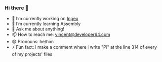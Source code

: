 ### Hi there 👋

<!-- **vincent64/vincent64** is a ✨ _special_ ✨ repository because its `README.md` (this file) appears on your GitHub profile. -->
- 🔭 I’m currently working on [Ingeo](https://play.google.com/store/apps/details?id=com.ingeo)
- 🌱 I’m currently learning Assembly
- 💬 Ask me about anything!
- 📫 How to reach me: vincent@developer64.com
- 😄 Pronouns: he/him
- ⚡ Fun fact: I make a comment where I write "Pi" at the line 314 of every of my projects' files

